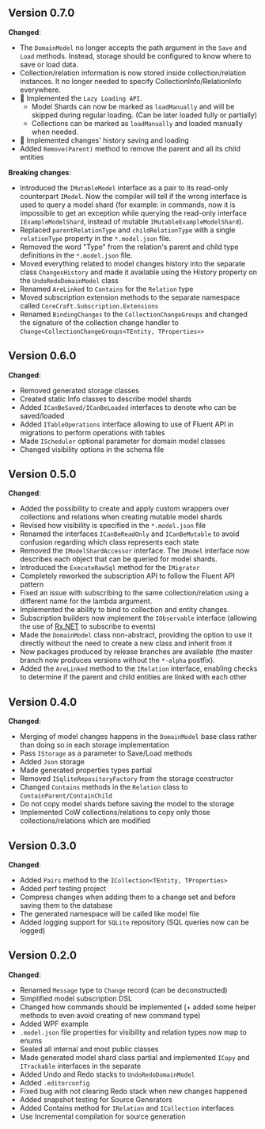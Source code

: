## Version 0.7.0

**Changed**:

- The `DomainModel` no longer accepts the path argument in the `Save` and `Load` methods. Instead, storage should be configured to know where to save or load data.
- Collection/relation information is now stored inside collection/relation instances. It no longer needed to specify CollectionInfo/RelationInfo everywhere.
- 🎉 Implemented the `Lazy Loading API`.
  - Model Shards can now be marked as `loadManually` and will be skipped during regular loading. (Can be later loaded fully or partially)
  - Collections can be marked as `loadManually` and loaded manually when needed.
- 🎉 Implemented changes' history saving and loading
- Added `Remove(Parent)` method to remove the parent and all its child entities

**Breaking changes**:

- Introduced the `IMutableModel` interface as a pair to its read-only counterpart `IModel`. Now the compiler will tell if the wrong interface is used to query a model shard (for example: in commands, now it is impossible to get an exception while querying the read-only interface `IExampleModelShard`, instead of mutable `IMutableExampleModelShard`).
- Replaced `parentRelationType` and `childRelationType` with a single `relationType` property in the `*.model.json` file.
- Removed the word "Type" from the relation's parent and child type definitions in the `*.model.json` file.
- Moved everything related to model changes history into the separate class `ChangesHistory` and made it available using the History property on the `UndoRedoDomainModel` class
- Renamed `AreLinked` to `Contains` for the `Relation` type
- Moved subscription extension methods to the separate namespace called `CoreCraft.Subscription.Extensions`
- Renamed `BindingChanges` to the `CollectionChangeGroups` and changed the signature of the collection change handler to `Change<CollectionChangeGroups<TEntity, TProperties>>`

## Version 0.6.0

**Changed**:

- Removed generated storage classes
- Created static Info classes to describe model shards
- Added `ICanBeSaved/ICanBeLoaded` interfaces to denote who can be saved/loaded
- Added `ITableOperations` interface allowing to use of Fluent API in migrations to perform operations with tables
- Made `IScheduler` optional parameter for domain model classes
- Changed visibility options in the schema file

## Version 0.5.0

**Changed**:

- Added the possibility to create and apply custom wrappers over collections and relations when creating mutable model shards
- Revised how visibility is specified in the `*.model.json` file
- Renamed the interfaces `ICanBeReadOnly` and `ICanBeMutable` to avoid confusion regarding which class represents each state
- Removed the `IModelShardAccessor` interface. The `IModel` interface now describes each object that can be queried for model shards.
- Introduced the `ExecuteRawSql` method for the `IMigrator`
- Completely reworked the subscription API to follow the Fluent API pattern
- Fixed an issue with subscribing to the same collection/relation using a different name for the lambda argument.
- Implemented the ability to bind to collection and entity changes.
- Subscription builders now implement the `IObservable` interface (allowing the use of [Rx.NET](https://github.com/dotnet/reactive) to subscribe to events)
- Made the `DomainModel` class non-abstract, providing the option to use it directly without the need to create a new class and inherit from it
- Now packages produced by release branches are available (the master branch now produces versions without the `*-alpha` postfix).
- Added the `AreLinked` method to the `IRelation` interface, enabling checks to determine if the parent and child entities are linked with each other

## Version 0.4.0

**Changed**:

- Merging of model changes happens in the `DomainModel` base class rather than doing so in each storage implementation
- Pass `IStorage` as a parameter to Save/Load methods
- Added `Json` storage
- Made generated properties types partial
- Removed `ISqliteRepositoryFactory` from the storage constructor
- Changed `Contains` methods in the `Relation` class to `ContainParent/ContainChild`
- Do not copy model shards before saving the model to the storage
- Implemented CoW collections/relations to copy only those collections/relations which are modified

## Version 0.3.0

**Changed**:

- Added `Pairs` method to the `ICollection<TEntity, TProperties>`
- Added perf testing project
- Compress changes when adding them to a change set and before saving them to the database
- The generated namespace will be called like model file
- Added logging support for `SQLite` repository (SQL queries now can be logged)

## Version 0.2.0

**Changed**:

- Renamed `Message` type to `Change` record (can be deconstructed)
- Simplified model subscription DSL
- Changed how commands should be implemented (+ added some helper methods to even avoid creating of new command type)
- Added WPF example
- `.model.json` file properties for visibility and relation types now map to enums
- Sealed all internal and most public classes
- Made generated model shard class partial and implemented `ICopy` and `ITrackable` interfaces in the separate
- Added Undo and Redo stacks to `UndoRedoDomainModel`
- Added `.editorconfig`
- Fixed bug with not clearing Redo stack when new changes happened
- Added snapshot testing for Source Generators
- Added Contains method for `IRelation` and `ICollection` interfaces
- Use Incremental compilation for source generation
